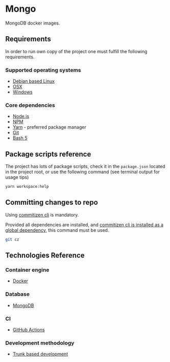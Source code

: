 # Mongo

MongoDB docker images.

## Requirements

In order to run own copy of the project one must fulfill the following requirements.

### Supported operating systems

- [Debian based Linux](https://en.wikipedia.org/wiki/List_of_Linux_distributions#Debian-based)
- [OSX](https://en.wikipedia.org/wiki/MacOS)
- [Windows](https://en.wikipedia.org/wiki/Microsoft_Windows)

### Core dependencies

- [Node.js](https://nodejs.org/)
- [NPM](https://nodejs.org/)
- [Yarn](https://yarnpkg.com/) - preferred package manager
- [Git](https://git-scm.com/)
- [Bash 5](https://www.gnu.org/software/bash/)

## Package scripts reference

The project has lots of package scripts, check it in the `package.json` located in the project root, or use the following command (see terminal output for usage tips)

```bash
yarn workspace:help
```

## Committing changes to repo

Using [commitizen cli](https://github.com/commitizen/cz-cli) is mandatory.

Provided all dependencies are installed, and [commitizen cli is installed as a global dependency](https://github.com/commitizen/cz-cli#conventional-commit-messages-as-a-global-utility), this command must be used.

```bash
git cz
```

## Technologies Reference

### Container engine

- [Docker](https://www.docker.com/)

### Database

- [MongoDB](https://mongodb.com/)

### CI

- [GitHub Actions](https://github.com/features/actions)

### Development methodology

- [Trunk based development](https://trunkbaseddevelopment.com/)
